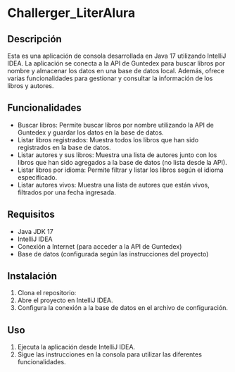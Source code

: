 # Challerger_LiterAlura

## Descripción

Esta es una aplicación de consola desarrollada en Java 17 utilizando IntelliJ IDEA. La aplicación se conecta a la API de Guntedex para buscar libros por nombre y almacenar los datos en una base de datos local. Además, ofrece varias funcionalidades para gestionar y consultar la información de los libros y autores.

## Funcionalidades

- Buscar libros: Permite buscar libros por nombre utilizando la API de Guntedex y guardar los datos en la base de datos.
- Listar libros registrados: Muestra todos los libros que han sido registrados en la base de datos.
- Listar autores y sus libros: Muestra una lista de autores junto con los libros que han sido agregados a la base de datos (no lista desde la API).
- Listar libros por idioma: Permite filtrar y listar los libros según el idioma especificado.
- Listar autores vivos: Muestra una lista de autores que están vivos, filtrados por una fecha ingresada.

## Requisitos

- Java JDK 17
- IntelliJ IDEA
- Conexión a Internet (para acceder a la API de Guntedex)
- Base de datos (configurada según las instrucciones del proyecto)

## Instalación

1. Clona el repositorio:
2. Abre el proyecto en IntelliJ IDEA.
3. Configura la conexión a la base de datos en el archivo de configuración.

## Uso

1. Ejecuta la aplicación desde IntelliJ IDEA.
2. Sigue las instrucciones en la consola para utilizar las diferentes funcionalidades.
